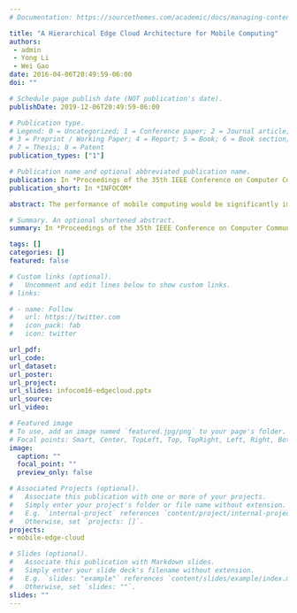 ```yaml
---
# Documentation: https://sourcethemes.com/academic/docs/managing-content/

title: "A Hierarchical Edge Cloud Architecture for Mobile Computing"
authors: 
 - admin
 - Yong Li
 - Wei Gao
date: 2016-04-06T20:49:59-06:00
doi: ""

# Schedule page publish date (NOT publication's date).
publishDate: 2019-12-06T20:49:59-06:00

# Publication type.
# Legend: 0 = Uncategorized; 1 = Conference paper; 2 = Journal article;
# 3 = Preprint / Working Paper; 4 = Report; 5 = Book; 6 = Book section;
# 7 = Thesis; 8 = Patent
publication_types: ["1"]

# Publication name and optional abbreviated publication name.
publication: In *Proceedings of the 35th IEEE Conference on Computer Communications (INFOCOM'16)*
publication_short: In *INFOCOM*

abstract: The performance of mobile computing would be significantly improved by leveraging cloud computing and migrating mobile workloads for remote execution at the cloud. In this paper, to efficiently handle the peak load and satisfy the requirements of remote program execution, we propose to deploy cloud servers at the network edge and design the edge cloud as a tree hierarchy of geo-distributed servers, so as to efficiently utilize the cloud resources to serve the peak loads from mobile users. The hierarchical architecture of edge cloud enables aggregation of the peak loads across different tiers of cloud servers to maximize the amount of mobile workloads being served. To ensure efficient utilization of cloud resources, we further propose a workload placement algorithm that decides which edge cloud servers mobile programs are placed on and how much computational capacity is provisioned to execute each program. The performance of our proposed hierarchical edge cloud architecture on serving mobile workloads is evaluated by formal analysis, small-scale system experimentation, and largescale trace-based simulations.

# Summary. An optional shortened abstract.
summary: In *Proceedings of the 35th IEEE Conference on Computer Communications (INFOCOM'16)*

tags: []
categories: []
featured: false

# Custom links (optional).
#   Uncomment and edit lines below to show custom links.
# links:

# - name: Follow
#   url: https://twitter.com
#   icon_pack: fab
#   icon: twitter

url_pdf:
url_code:
url_dataset:
url_poster:
url_project:
url_slides: infocom16-edgecloud.pptx
url_source:
url_video:

# Featured image
# To use, add an image named `featured.jpg/png` to your page's folder. 
# Focal points: Smart, Center, TopLeft, Top, TopRight, Left, Right, BottomLeft, Bottom, BottomRight.
image:
  caption: ""
  focal_point: ""
  preview_only: false

# Associated Projects (optional).
#   Associate this publication with one or more of your projects.
#   Simply enter your project's folder or file name without extension.
#   E.g. `internal-project` references `content/project/internal-project/index.md`.
#   Otherwise, set `projects: []`.
projects: 
- mobile-edge-cloud

# Slides (optional).
#   Associate this publication with Markdown slides.
#   Simply enter your slide deck's filename without extension.
#   E.g. `slides: "example"` references `content/slides/example/index.md`.
#   Otherwise, set `slides: ""`.
slides: ""
---
```

